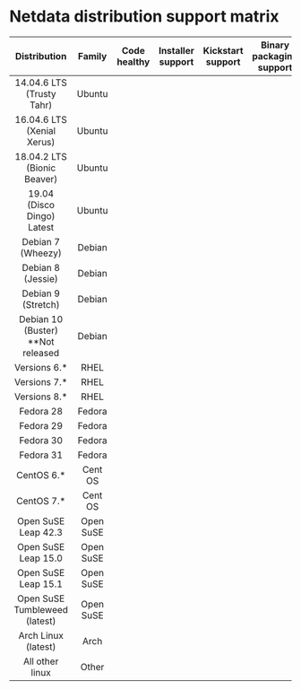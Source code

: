 # Netdata distribution support matrix

Distribution | Family| Code healthy | Installer support | Kickstart support | Binary packaging support | Integrity testing (CI) | Functionality testing (CI) | Community support
:------------------: | :------------------: | :------------------: | :------------------: | :------------------: | :------------------: | :------------------: | :------------------: | :--------------------
14.04.6 LTS (Trusty Tahr) | Ubuntu |  |  |  |  |  |  | 
16.04.6 LTS (Xenial Xerus) | Ubuntu |  |  |  |  |  |  | 
18.04.2 LTS (Bionic Beaver) | Ubuntu |  |  |  |  |  |  | 
19.04 (Disco Dingo) Latest | Ubuntu |  |  |  |  |  |  | 
Debian 7 (Wheezy) | Debian |  |  |  |  |  |  | 
Debian 8 (Jessie) | Debian |  |  |  |  |  |  | 
Debian 9 (Stretch) | Debian |  |  |  |  |  |  | 
Debian 10 (Buster) **Not released | Debian |  |  |  |  |  |  | 
Versions 6.* | RHEL |  |  |  |  |  |  | 
Versions 7.* | RHEL |  |  |  |  |  |  | 
Versions 8.* | RHEL |  |  |  |  |  |  | 
Fedora 28 | Fedora |  |  |  |  |  |  | 
Fedora 29 | Fedora |  |  |  |  |  |  | 
Fedora 30 | Fedora |  |  |  |  |  |  | 
Fedora 31 | Fedora |  |  |  |  |  |  | 
CentOS 6.* | Cent OS | |  |  |  |  |  |  | 
CentOS 7.* | Cent OS | |  |  |  |  |  |  | 
Open SuSE Leap 42.3 | Open SuSE |  |  |  |  |  |  | 
Open SuSE Leap 15.0 | Open SuSE |  |  |  |  |  |  | 
Open SuSE Leap 15.1 | Open SuSE |  |  |  |  |  |  | 
Open SuSE Tumbleweed (latest) | Open SuSE |  |  |  |  |  |  | 
Arch Linux (latest) | Arch |  |  |  |  |  |  | 
All other linux | Other | |  |  |  |  |  | 
